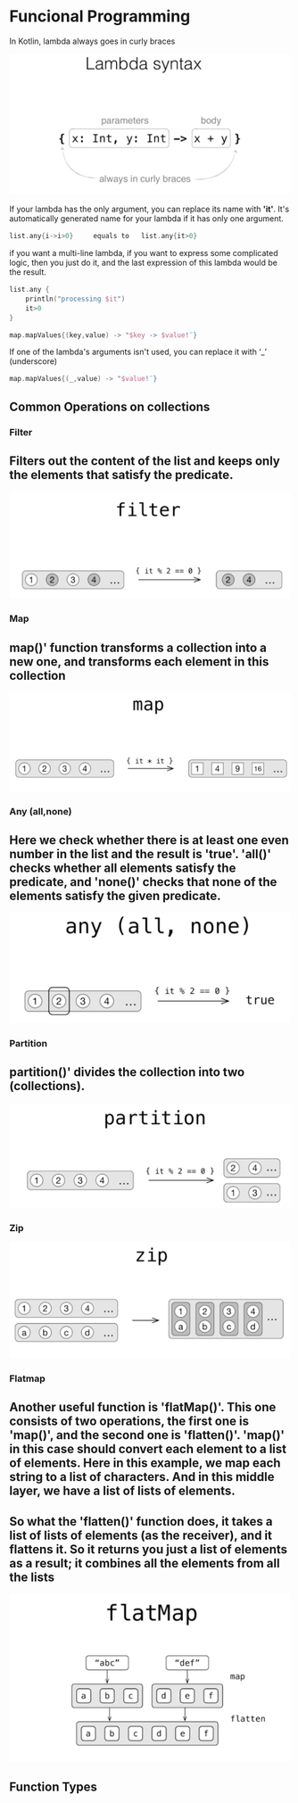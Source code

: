  # Funcional Programming

 In Kotlin, lambda always goes in curly braces

 ![](img/05.png)

If your lambda has the only argument, you can replace its name with **'it'**. It's automatically generated name for your lambda if it has only one argument.
```kotlin
list.any{i->i>0}     equals to   list.any{it>0}
```

 if you want a multi-line lambda, if you want to express some complicated logic, then you just do it, and the last expression of this lambda would be the result.

 ```kotlin
 list.any {
     println("processing $it")
     it>0
 }
 ```

```kotlin
map.mapValues{(key,value) -> "$key -> $value!¨}
```

If one of the lambda's arguments isn't used, you can replace it with ‘_’ (underscore)

```kotlin
map.mapValues{(_,value) -> "$value!¨}
```

## Common Operations on collections

### Filter
## Filters out the content of the list and keeps only the elements that satisfy the predicate.

![](img/06.png)

### Map
## map()' function transforms a collection into a new one, and transforms each element in this collection

![](img/07.png)

### Any (all,none)
## Here we check whether there is at least one even number in the list and the result is 'true'. 'all()' checks whether all elements satisfy the predicate, and 'none()' checks that none of the elements satisfy the given predicate.

![](img/08.png)

### Partition
## partition()' divides the collection into two (collections). 
![](img/09.png)

### Zip
![](img/10.png)

### Flatmap

## Another useful function is 'flatMap()'. This one consists of two operations, the first one is 'map()', and the second one is 'flatten()'. 'map()' in this case should convert each element to a list of elements. Here in this example, we map each string to a list of characters. And in this middle layer, we have a list of lists of elements.

## So what the 'flatten()' function does, it takes a list of lists of elements (as the receiver), and it flattens it. So it returns you just a list of elements as a result; it combines all the elements from all the lists

![](img/11.png)


## Function Types


